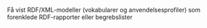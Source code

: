 Få vist RDF/XML-modeller (vokabularer og anvendelsesprofiler) som forenklede RDF-rapporter eller begrebslister
